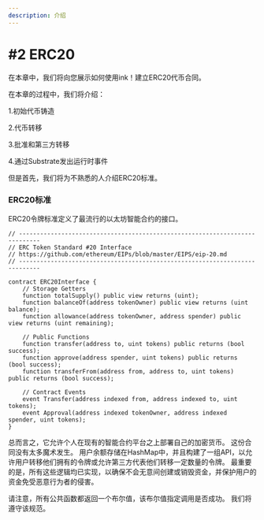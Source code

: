 ```yaml
---
description: 介绍
---
```


# \#2 ERC20

在本章中，我们将向您展示如何使用ink！建立ERC20代币合同。

在本章的过程中，我们将介绍：

1.初始代币铸造 

2.代币转移 

3.批准和第三方转移 

4.通过Substrate发出运行时事件 

但是首先，我们将为不熟悉的人介绍ERC20标准。

### ERC20标准

ERC20令牌标准定义了最流行的以太坊智能合约的接口。

```text
// ----------------------------------------------------------------------------
// ERC Token Standard #20 Interface
// https://github.com/ethereum/EIPs/blob/master/EIPS/eip-20.md
// ----------------------------------------------------------------------------

contract ERC20Interface {
    // Storage Getters
    function totalSupply() public view returns (uint);
    function balanceOf(address tokenOwner) public view returns (uint balance);
    function allowance(address tokenOwner, address spender) public view returns (uint remaining);

    // Public Functions
    function transfer(address to, uint tokens) public returns (bool success);
    function approve(address spender, uint tokens) public returns (bool success);
    function transferFrom(address from, address to, uint tokens) public returns (bool success);

    // Contract Events
    event Transfer(address indexed from, address indexed to, uint tokens);
    event Approval(address indexed tokenOwner, address indexed spender, uint tokens);
}
```

总而言之，它允许个人在现有的智能合约平台之上部署自己的加密货币。 这份合同没有太多魔术发生。 用户余额存储在HashMap中，并且构建了一组API，以允许用户转移他们拥有的令牌或允许第三方代表他们转移一定数量的令牌。 最重要的是，所有这些逻辑均已实现，以确保不会无意间创建或销毁资金，并保护用户的资金免受恶意行为者的侵害。

请注意，所有公共函数都返回一个布尔值，该布尔值指定调用是否成功。 我们将遵守该规范。

